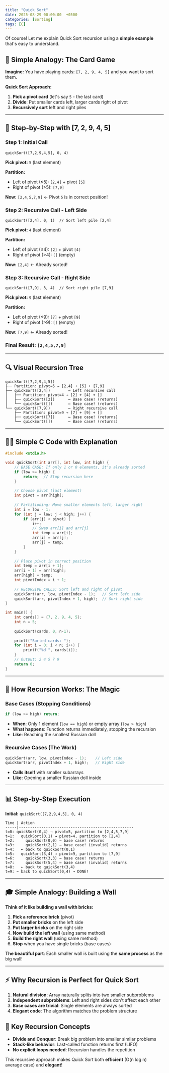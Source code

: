 ```yaml
---
title: "Quick Sort"
date: 2025-08-29 00:00:00  +0500
categories: [Sorting]
tags: [C]
---
```

Of course! Let me explain Quick Sort recursion using a **simple example** that's easy to understand.

## **🧠 Simple Analogy: The Card Game**

**Imagine:** You have playing cards: `[7, 2, 9, 4, 5]` and you want to sort them.

**Quick Sort Approach:**
1. **Pick a pivot card** (let's say `5` - the last card)
2. **Divide**: Put smaller cards left, larger cards right of pivot
3. **Recursively sort** left and right piles

---

## **📝 Step-by-Step with [7, 2, 9, 4, 5]**

### **Step 1: Initial Call**
```
quickSort([7,2,9,4,5], 0, 4)
```
**Pick pivot:** `5` (last element)

**Partition:**
- Left of pivot (≤5): `[2,4]` + pivot `[5]` 
- Right of pivot (>5): `[7,9]`

**Now:** `[2,4,5,7,9]` ← Pivot `5` is in correct position!

### **Step 2: Recursive Call - Left Side**
```
quickSort([2,4], 0, 1)  // Sort left pile [2,4]
```
**Pick pivot:** `4` (last element)

**Partition:**
- Left of pivot (≤4): `[2]` + pivot `[4]`
- Right of pivot (>4): `[]` (empty)

**Now:** `[2,4]` ← Already sorted!

### **Step 3: Recursive Call - Right Side**
```
quickSort([7,9], 3, 4)  // Sort right pile [7,9]
```
**Pick pivot:** `9` (last element)

**Partition:**
- Left of pivot (≤9): `[7]` + pivot `[9]`
- Right of pivot (>9): `[]` (empty)

**Now:** `[7,9]` ← Already sorted!

### **Final Result:** `[2,4,5,7,9]`

---

## **🔍 Visual Recursion Tree**

```
quickSort([7,2,9,4,5])
├── Partition: pivot=5 → [2,4] + [5] + [7,9]
├── quickSort([2,4])        ← Left recursive call
│   ├── Partition: pivot=4 → [2] + [4] + []
│   ├── quickSort([2])      ← Base case! (returns)
│   └── quickSort([])       ← Base case! (returns)
└── quickSort([7,9])        ← Right recursive call
    ├── Partition: pivot=9 → [7] + [9] + []  
    ├── quickSort([7])      ← Base case! (returns)
    └── quickSort([])       ← Base case! (returns)
```

---

## **👨‍💻 Simple C Code with Explanation**

```c
#include <stdio.h>

void quickSort(int arr[], int low, int high) {
    // BASE CASE: If only 1 or 0 elements, it's already sorted
    if (low >= high) {
        return;  // Stop recursion here
    }
    
    // Choose pivot (last element)
    int pivot = arr[high];
    
    // Partitioning: Move smaller elements left, larger right
    int i = low - 1;
    for (int j = low; j < high; j++) {
        if (arr[j] < pivot) {
            i++;
            // Swap arr[i] and arr[j]
            int temp = arr[i];
            arr[i] = arr[j];
            arr[j] = temp;
        }
    }
    
    // Place pivot in correct position
    int temp = arr[i + 1];
    arr[i + 1] = arr[high];
    arr[high] = temp;
    int pivotIndex = i + 1;
    
    // RECURSIVE CALLS: Sort left and right of pivot
    quickSort(arr, low, pivotIndex - 1);   // Sort left side
    quickSort(arr, pivotIndex + 1, high);  // Sort right side
}

int main() {
    int cards[] = {7, 2, 9, 4, 5};
    int n = 5;
    
    quickSort(cards, 0, n-1);
    
    printf("Sorted cards: ");
    for (int i = 0; i < n; i++) {
        printf("%d ", cards[i]);
    }
    // Output: 2 4 5 7 9
    return 0;
}
```

---

## **🎯 How Recursion Works: The Magic**

### **Base Cases (Stopping Conditions)**
```c
if (low >= high) return;
```
- **When**: Only 1 element (`low == high`) or empty array (`low > high`)
- **What happens**: Function returns immediately, stopping the recursion
- **Like**: Reaching the smallest Russian doll

### **Recursive Cases (The Work)**
```c
quickSort(arr, low, pivotIndex - 1);    // Left side
quickSort(arr, pivotIndex + 1, high);   // Right side
```
- **Calls itself** with smaller subarrays
- **Like**: Opening a smaller Russian doll inside

---

## **📊 Step-by-Step Execution**

**Initial:** `quickSort([7,2,9,4,5], 0, 4)`

```
Time | Action
-----|---------------------------------------------------
t=0: quickSort(0,4) → pivot=5, partition to [2,4,5,7,9]
t=1:   quickSort(0,1) → pivot=4, partition to [2,4]  
t=2:     quickSort(0,0) → base case! returns
t=3:     quickSort(2,1) → base case! (invalid) returns
t=4:   ← back to quickSort(0,1)
t=5:   quickSort(3,4) → pivot=9, partition to [7,9]
t=6:     quickSort(3,3) → base case! returns
t=7:     quickSort(5,4) → base case! (invalid) returns
t=8:   ← back to quickSort(3,4)  
t=9: ← back to quickSort(0,4) → DONE!
```

---

## **🎓 Simple Analogy: Building a Wall**

**Think of it like building a wall with bricks:**

1. **Pick a reference brick** (pivot)
2. **Put smaller bricks** on the left side
3. **Put larger bricks** on the right side  
4. **Now build the left wall** (using same method)
5. **Build the right wall** (using same method)
6. **Stop** when you have single bricks (base cases)

**The beautiful part**: Each smaller wall is built using the **same process** as the big wall!

---

## **⚡ Why Recursion is Perfect for Quick Sort**

1. **Natural division**: Array naturally splits into two smaller subproblems
2. **Independent subproblems**: Left and right sides don't affect each other
3. **Base cases are trivial**: Single elements are always sorted
4. **Elegant code**: The algorithm matches the problem structure

## **📝 Key Recursion Concepts**

- **Divide and Conquer**: Break big problem into smaller similar problems
- **Stack-like behavior**: Last-called function returns first (LIFO)
- **No explicit loops needed**: Recursion handles the repetition

This recursive approach makes Quick Sort both **efficient** (O(n log n) average case) and **elegant**!
